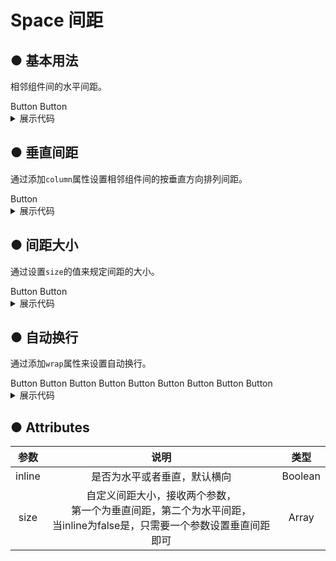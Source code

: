 # Space 间距

## ● 基本用法 
<p>相邻组件间的水平间距。</p>
<div class="borderBox">
        <k-space>
            <k-button type="primary" plain>Button</k-button>
            <k-button type="info" round>Button</k-button>
            <k-button icon="k-icon-jiazai"></k-button>
            <k-button icon="k-icon-address_book_line"></k-button>
            <k-radio></k-radio>
        </k-space>
</div>
<details>
<summary class="pre-code-tag">展示代码</summary>

  ```vue
<template>
        <k-space>
            <k-button type="primary" plain>Button</k-button>
            <k-button type="info" round>Button</k-button>
            <k-button icon="k-icon-jiazai"></k-button>
            <k-button icon="k-icon-address_book_line"></k-button>
            <k-radio></k-radio>
        </k-space>
</template>
  ```
</details>

## ● 垂直间距 
<p>通过添加<code>column</code>属性设置相邻组件间的按垂直方向排列间距。</p>
<div class="borderBox">
        <k-space column>
            <k-button type="info" plain>Button</k-button>
            <k-button icon="k-icon-trash_line"></k-button>
            <k-button icon="k-icon-unlink_line" loading></k-button>
        </k-space>
</div>
<details>
<summary class="pre-code-tag">展示代码</summary>

  ```vue
<template>
        <k-space column>
            <k-button type="info" plain>Button</k-button>
            <k-button icon="k-icon-trash_line"></k-button>
            <k-button icon="k-icon-unlink_line" loading></k-button>
        </k-space>
</template>
  ```
</details>

## ● 间距大小 
<p>通过设置<code>size</code>的值来规定间距的大小。</p>
<div class="borderBox">
        <k-space>
            <k-button type="info" plain>Button</k-button>
            <k-button type="info" round>Button</k-button>
            <k-button icon="k-icon-shezhi-xianxing1"></k-button>
            <k-button type="info"  icon="k-icon-shop_manage_line" loading></k-button>
        </k-space>
</div>
<details>
<summary class="pre-code-tag">展示代码</summary>

  ```vue
<template>
        <k-space>
            <k-button type="info" plain>Button</k-button>
            <k-button type="info" round>Button</k-button>
            <k-button icon="k-icon-shezhi-xianxing1"></k-button>
            <k-button type="info"  icon="k-icon-shop_manage_line" loading></k-button>
        </k-space>
</template>
  ```
</details>

## ● 自动换行 
<p>通过添加<code>wrap</code>属性来设置自动换行。</p>
<div class="borderBox">
       <k-space wrap>
            <k-button>Button</k-button>
            <k-button>Button</k-button>
            <k-button>Button</k-button>
            <k-button>Button</k-button>
            <k-button>Button</k-button>
            <k-button>Button</k-button>
            <k-button>Button</k-button>
            <k-button>Button</k-button>
            <k-button>Button</k-button>
        </k-space>
</div>
<details>
<summary class="pre-code-tag">展示代码</summary>

  ```vue
<template>
          <k-space wrap>
            <k-button>Button</k-button>
            <k-button>Button</k-button>
            <k-button>Button</k-button>
            <k-button>Button</k-button>
            <k-button>Button</k-button>
            <k-button>Button</k-button>
            <k-button>Button</k-button>
            <k-button>Button</k-button>
            <k-button>Button</k-button>
        </k-space>
</template>

  ```
</details>

## ● Attributes
|  参数  |                             说明                             |  类型   |
| :--------: | :--------------------------------------------------: | :---------: |
| inline |                 是否为水平或者垂直，默认横向                 | Boolean |
|  size  | 自定义间距大小，接收两个参数，<br />第一个为垂直间距，第二个为水平间距，<br />当inline为false是，只需要一个参数设置垂直间距即可 |  Array  |